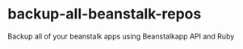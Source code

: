 backup-all-beanstalk-repos
==========================

Backup all of your beanstalk apps using Beanstalkapp API and Ruby